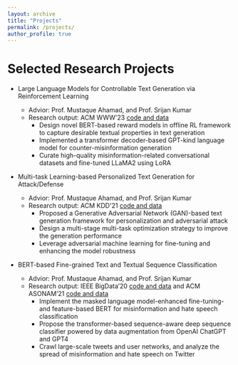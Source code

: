 ```yaml
---
layout: archive
title: "Projects"
permalink: /projects/
author_profile: true
---
```

# Selected Research Projects
- Large Language Models for Controllable Text Generation via Reinforcement Learning
  * Advior: Prof. Mustaque Ahamad, and Prof. Srijan Kumar
  * Research output: ACM WWW'23 [code and data](https://github.com/claws-lab/MisinfoCorrect)
    - Design novel BERT-based reward models in offline RL framework to capture desirable textual properties in text generation
    - Implemented a transformer decoder-based GPT-kind language model for counter-misinformation generation
    - Curate high-quality misinformation-related conversational datasets and fine-tuned LLaMA2 using LoRA

- Multi-task Learning-based Personalized Text Generation for Attack/Defense
  * Advior: Prof. Mustaque Ahamad, and Prof. Srijan Kumar
  * Research output: ACM KDD'21 [code and data](https://github.com/srijankr/petgen/)
    - Proposed a Generative Adversarial Network (GAN)-based text generation framework for personalization and adversarial attack
    - Design a multi-stage multi-task optimization strategy to improve the generation performance
    - Leverage adversarial machine learning for fine-tuning and enhancing the model robustness

- BERT-based Fine-grained Text and Textual Sequence Classification
  * Advior: Prof. Mustaque Ahamad, and Prof. Srijan Kumar
  * Research output:  IEEE BigData’20  [code and data](https://sites.google.com/view/counter-covid19-misinformation) and ACM ASONAM’21 [code and data](https://www.dropbox.com/sh/g9uglvl3cd61k69/AACEk2O2BEKwRTcGthgROOcWa?dl=0)
    - Implement the masked language model-enhanced fine-tuning- and feature-based BERT for misinformation and hate speech classification
    - Propose the transformer-based sequence-aware deep sequence classifier powered by data augmentation from OpenAI ChatGPT and GPT4
    - Crawl large-scale tweets and user networks, and analyze the spread of misinformation and hate speech on Twitter


